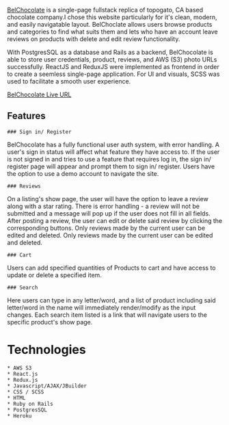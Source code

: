 <a href="https://bel-chocolate.herokuapp.com/">BelChocolate</a>  is a single-page fullstack replica of topogato, CA based chocolate company.I chose this website particularly for it's clean, modern, and easily navigatable layout. BelChoclate allows users browse products and categories to find what suits them and lets who have an account leave reviews on products with delete and edit review functionality.

With PostgresSQL as a database and Rails as a backend, BelChocolate is able to store user credentials, product, reviews, and AWS (S3) photo URLs successfully. ReactJS and ReduxJS were implemented as frontend in order to create a seemless single-page application. For UI and visuals, SCSS was used to facilitate a smooth user experience.

<a href="https://bel-chocolate.herokuapp.com/">BelChocolate Live URL</a>

## Features
    ### Sign in/ Register

BelChocolate has a fully functional user auth system, with error handling. A user's sign in status will affect what feature they have access to. If the user is not signed in and tries to use a feature that requires log in, the sign in/ register page will appear and prompt them to sign in/ register. Users have the option to use a demo account to navigate the site.

    ### Reviews

On a listing's show page, the user will have the option to leave a review along with a star rating. There is error handling - a review will not be submitted and a message will pop up if the user does not fill in all fields. After posting a review, the user can edit or delete said review by clicking the corresponding buttons. Only reviews made by the current user can be edited and deleted. Only reviews made by the current user can be edited and deleted.

    ### Cart

Users can add specified quantities of Products to cart and have access to update or delete a specified item.

    ### Search

Here users can type in any letter/word, and a list of product including said letter/word in the name will immediately render/modify as the input changes. Each search item listed is a link that will navigate users to the specific product's show page.

# Technologies

    * AWS S3
    * React.js
    * Redux.js
    * Javascript/AJAX/JBuilder
    * CSS / SCSS
    * HTML
    * Ruby on Rails
    * PostgresSQL
    * Heroku

